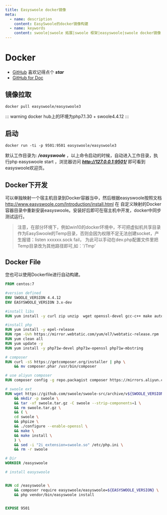 ```yaml
---
title: Easyswoole docker镜像
meta:
  - name: description
    content: EasySwoole的docker镜像构建
  - name: keywords
    content: swoole|swoole 拓展|swoole 框架|easyswoole|swoole docker镜像|swoole dockerfile|swoole
---
```




# Docker

- [GitHub](https://github.com/easy-swoole/easyswoole)  喜欢记得点个 ***star***
- [GitHub for Doc](github.com/easy-swoole/doc-3.3.x)

## 镜像拉取
```
docker pull easyswoole/easyswoole3
```


::: warning 
 docker hub上的环境为php7.1.30 + swoole4.4.12
:::

## 启动

```
docker run -ti -p 9501:9501 easyswoole/easyswoole3
```
默认工作目录为: ***/easyswoole*** ，以上命令启动的时候，自动进入工作目录，执行php easyswoole start ，浏览器访问 ***http://127.0.0.1:9501/***
即可看到easyswoole欢迎页。

## Docker下开发

可以单独映射一个宿主机目录到Docker容器当中，然后根据easyswoole按照文档 http://www.easyswoole.com/Introduction/install.html 在
自定义映射的Docker容器目录中重新安装easyswoole。安装好后即可在宿主机中开发，docker中同步测试运行。

> 注意，在部分环境下，例如win10的docker环境中，不可把虚拟机共享目录作为EasySwoole的Temp目录，否则会因为权限不足无法创建socket，产生报错：listen xxxxxx.sock fail，
> 为此可以手动在dev.php配置文件里把Temp目录改为其他路径即可,如：'/Tmp'
 
## Docker File
您也可以使用Dockerfile进行自动构建。
```dockerfile
FROM centos:7

#version defined
ENV SWOOLE_VERSION 4.4.12
ENV EASYSWOOLE_VERSION 3.x-dev

#install libs
RUN yum install -y curl zip unzip  wget openssl-devel gcc-c++ make autoconf

#install php
RUN yum install -y epel-release
RUN rpm -Uvh https://mirror.webtatic.com/yum/el7/webtatic-release.rpm
RUN yum clean all
RUN yum update -y
RUN yum install -y php71w-devel php71w-openssl php71w-mbstring

# composer
RUN curl -sS https://getcomposer.org/installer | php \
    && mv composer.phar /usr/bin/composer

# use aliyun composer
RUN composer config -g repo.packagist composer https://mirrors.aliyun.com/composer/

# swoole ext
RUN wget https://github.com/swoole/swoole-src/archive/v${SWOOLE_VERSION}.tar.gz -O swoole.tar.gz \
    && mkdir -p swoole \
    && tar -xf swoole.tar.gz -C swoole --strip-components=1 \
    && rm swoole.tar.gz \
    && ( \
    cd swoole \
    && phpize \
    && ./configure --enable-openssl \
    && make \
    && make install \
    ) \
    && sed -i "2i extension=swoole.so" /etc/php.ini \
    && rm -r swoole

# Dir
WORKDIR /easyswoole

# install easyswoole


RUN cd /easyswoole \
    && composer require easyswoole/easyswoole=${EASYSWOOLE_VERSION} \
    && php vendor/bin/easyswoole install


EXPOSE 9501

```
